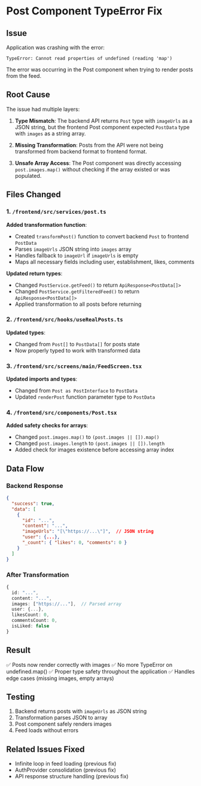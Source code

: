 # Post Component TypeError Fix

## Issue

Application was crashing with the error:

```
TypeError: Cannot read properties of undefined (reading 'map')
```

The error was occurring in the Post component when trying to render posts from the feed.

## Root Cause

The issue had multiple layers:

1. **Type Mismatch**: The backend API returns `Post` type with `imageUrls` as a JSON string, but the frontend Post component expected `PostData` type with `images` as a string array.

2. **Missing Transformation**: Posts from the API were not being transformed from backend format to frontend format.

3. **Unsafe Array Access**: The Post component was directly accessing `post.images.map()` without checking if the array existed or was populated.

## Files Changed

### 1. `/frontend/src/services/post.ts`

**Added transformation function**:

- Created `transformPost()` function to convert backend `Post` to frontend `PostData`
- Parses `imageUrls` JSON string into `images` array
- Handles fallback to `imageUrl` if `imageUrls` is empty
- Maps all necessary fields including user, establishment, likes, comments

**Updated return types**:

- Changed `PostService.getFeed()` to return `ApiResponse<PostData[]>`
- Changed `PostService.getFilteredFeed()` to return `ApiResponse<PostData[]>`
- Applied transformation to all posts before returning

### 2. `/frontend/src/hooks/useRealPosts.ts`

**Updated types**:

- Changed from `Post[]` to `PostData[]` for posts state
- Now properly typed to work with transformed data

### 3. `/frontend/src/screens/main/FeedScreen.tsx`

**Updated imports and types**:

- Changed from `Post as PostInterface` to `PostData`
- Updated `renderPost` function parameter type to `PostData`

### 4. `/frontend/src/components/Post.tsx`

**Added safety checks for arrays**:

- Changed `post.images.map()` to `(post.images || []).map()`
- Changed `post.images.length` to `(post.images || []).length`
- Added check for images existence before accessing array index

## Data Flow

### Backend Response

```json
{
  "success": true,
  "data": [
    {
      "id": "...",
      "content": "...",
      "imageUrls": "[\"https://...\"]",  // JSON string
      "user": {...},
      "_count": { "likes": 0, "comments": 0 }
    }
  ]
}
```

### After Transformation

```typescript
{
  id: "...",
  content: "...",
  images: ["https://..."],  // Parsed array
  user: {...},
  likesCount: 0,
  commentsCount: 0,
  isLiked: false
}
```

## Result

✅ Posts now render correctly with images
✅ No more TypeError on undefined.map()
✅ Proper type safety throughout the application
✅ Handles edge cases (missing images, empty arrays)

## Testing

1. Backend returns posts with `imageUrls` as JSON string
2. Transformation parses JSON to array
3. Post component safely renders images
4. Feed loads without errors

## Related Issues Fixed

- Infinite loop in feed loading (previous fix)
- AuthProvider consolidation (previous fix)
- API response structure handling (previous fix)
